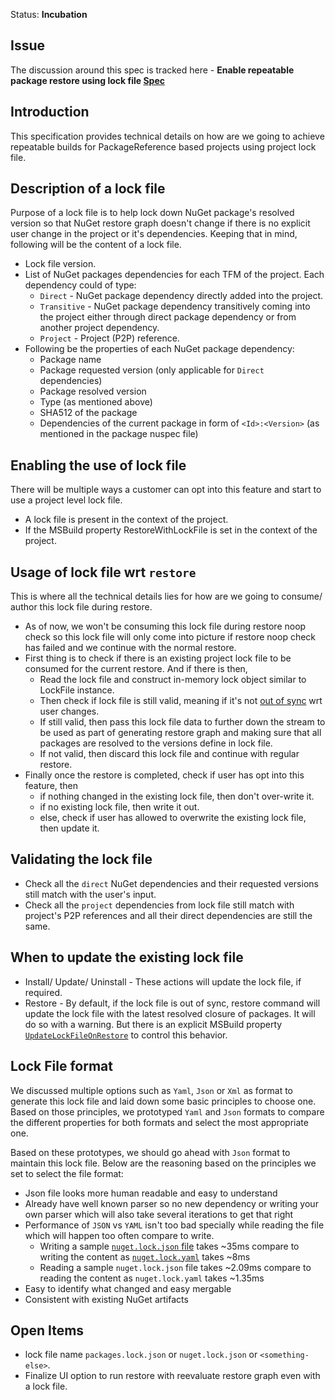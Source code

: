 Status: **Incubation**

## Issue

The discussion around this spec is tracked here - **Enable repeatable package restore using lock file [Spec](https://github.com/NuGet/Home/wiki/Enable-repeatable-package-restore-using-lock-file)** 

## Introduction

This specification provides technical details on how are we going to achieve repeatable builds for PackageReference based projects using project lock file.

## Description of a lock file

Purpose of a lock file is to help lock down NuGet package's resolved version so that NuGet restore graph doesn't change if there is no explicit user change in the project or it's dependencies. Keeping that in mind, following will be the content of a lock file.

* Lock file version.
* List of NuGet packages dependencies for each TFM of the project. Each dependency could of type:
  * `Direct` - NuGet package dependency directly added into the project.
  * `Transitive` - NuGet package dependency transitively coming into the project either through direct package dependency or from another project dependency.
  * `Project` - Project (P2P) reference.
* Following be the properties of each NuGet package dependency:
  * Package name
  * Package requested version (only applicable for `Direct` dependencies)
  * Package resolved version
  * Type (as mentioned above)
  * SHA512 of the package
  * Dependencies of the current package in form of `<Id>:<Version>` (as mentioned in the package nuspec file)

## Enabling the use of lock file

There will be multiple ways a customer can opt into this feature and start to use a project level lock file.

* A lock file is present in the context of the project.
* If the MSBuild property RestoreWithLockFile is set in the context of the project.

## Usage of lock file wrt `restore`

This is where all the technical details lies for how are we going to consume/ author this lock file during restore.

* As of now, we won't be consuming this lock file during restore noop check so this lock file will only come into picture if restore noop check has failed and we continue with the normal restore.
* First thing is to check if there is an existing project lock file to be consumed for the current restore. And if there is then,
  * Read the lock file and construct in-memory lock object similar to LockFile instance.
  * Then check if lock file is still valid, meaning if it's not [out of sync](https://github.com/NuGet/Home/wiki/Enable-repeatable-package-restore-using-lock-file#out-of-sync) wrt user changes.
  * If still valid, then pass this lock file data to further down the stream to be used as part of generating restore graph and making sure that all packages are resolved to the versions define in lock file.
  * If not valid, then discard this lock file and continue with regular restore.
* Finally once the restore is completed, check if user has opt into this feature, then
  * if nothing changed in the existing lock file, then don't over-write it.
  * if no existing lock file, then write it out.
  * else, check if user has allowed to overwrite the existing lock file, then update it.

## Validating the lock file

* Check all the `direct` NuGet dependencies and their requested versions still match with the user's input.
* Check all the `project` dependencies from lock file still match with project's P2P references and all their direct dependencies are still the same.

## When to update the existing lock file

* Install/ Update/ Uninstall - These actions will update the lock file, if required.
* Restore - By default, if the lock file is out of sync, restore command will update the lock file with the latest resolved closure of packages. It will do so with a warning. But there is an explicit MSBuild property [`UpdateLockFileOnRestore`](https://github.com/NuGet/Home/wiki/Enable-repeatable-package-restore-using-lock-file#extensibility) to control this behavior.

## Lock File format

We discussed multiple options such as `Yaml`, `Json` or `Xml` as format to generate this lock file and laid down some basic principles to choose one. Based on those principles, we prototyped `Yaml` and `Json` formats to compare the different properties for both formats and select the most appropriate one.

Based on these prototypes, we should go ahead with `Json` format to maintain this lock file. Below are the reasoning based on the principles we set to select the file format:

* Json file looks more human readable and easy to understand
* Already have well known parser so no new dependency or writing your own parser which will also take several iterations to get that right
* Performance of `JSON` vs `YAML` isn't too bad specially while reading the file which will happen too often compare to write.
  * Writing a sample [`nuget.lock.json` file](https://github.com/NuGet/Home/blob/dev/resources/RepeatableBuildLockFile/project.lock.json) takes ~35ms compare to writing the content as [`nuget.lock.yaml`](https://github.com/NuGet/Home/blob/dev/resources/RepeatableBuildLockFile/project.lock.yaml) takes ~8ms
  * Reading a sample `nuget.lock.json` file takes ~2.09ms compare to reading the content as `nuget.lock.yaml` takes ~1.35ms
* Easy to identify what changed and easy mergable
* Consistent with existing NuGet artifacts

## Open Items

* lock file name `packages.lock.json` or `nuget.lock.json` or `<something-else>`.
* Finalize UI option to run restore with reevaluate restore graph even with a lock file.